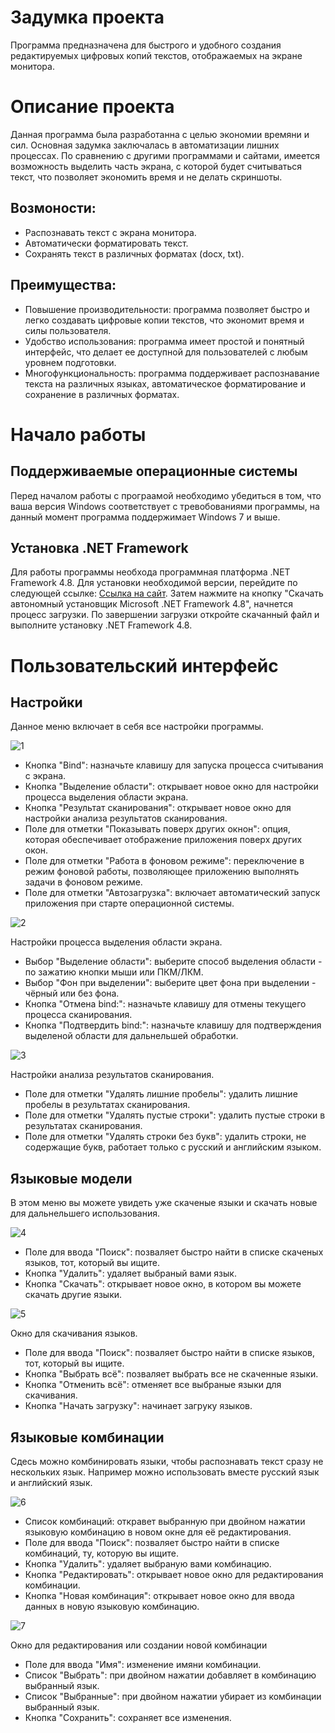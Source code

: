 # Задумка проекта
Программа предназначена для быстрого и удобного создания редактируемых цифровых копий текстов, отображаемых на экране монитора.

# Описание проекта
Данная программа была разработанна с целью экономии времяни и сил. Основная задумка заключалась в автоматизации лишних процессах. По сравнению с другими программами и сайтами, имеется возможность выделить часть экрана, с которой будет считываться текст, что позволяет экономить время и не делать скриншоты.

## Возмоности:
- Распознавать текст с экрана монитора.
- Автоматически форматировать текст.
- Сохранять текст в различных форматах (docx, txt).

## Преимущества:
- Повышение производительности: программа позволяет быстро и легко создавать цифровые копии текстов, что экономит время и силы пользователя.
- Удобство использования: программа имеет простой и понятный интерфейс, что делает ее доступной для пользователей с любым уровнем подготовки.
- Многофункциональность: программа поддерживает распознавание текста на различных языках, автоматическое форматирование и сохранение в различных форматах.

# Начало работы
## Поддерживаемые операционные системы
Перед началом работы с програамой необходимо убедиться в том, что ваша версия Windows соответствует с тревобованиями программы, на данный момент программа поддержимает Windows 7 и выше.

## Установка .NET Framework
Для работы программы необхода программная платформа .NET Framework 4.8. Для установки необходимой версии, перейдите по следующей ссылке: [Ссылка на сайт](https://support.microsoft.com/ru-ru/topic/microsoft-net-framework-4-8-автономный-установщик-для-windows-9d23f658-3b97-68ab-d013-aa3c3e7495e0). Затем нажмите на кнопку "Скачать автономный установщик Microsoft .NET Framework 4.8", начнется процесс загрузки. По завершении загрузки откройте скачанный файл и выполните установку .NET Framework 4.8.

# Пользовательский интерфейс
## Настройки
Данное меню включает в себя все настройки программы.

![1](https://github.com/Nerx2008/SceenshotTextRecognizer/assets/102707294/66b812cd-8492-43fd-af9d-dd23f5432baa)
- Кнопка "Bind": назначьте клавишу для запуска процесса считывания с экрана.
- Кнопка "Выделение области": открывает новое окно для настройки процесса выделения области экрана.
- Кнопка "Результат сканирования": открывает новое окно для настройки анализа результатов сканирования.
- Поле для отметки "Показывать поверх других окнон": опция, которая обеспечивает отображение приложения поверх других окон.
- Поле для отметки "Работа в фоновом режиме": переключение в режим фоновой работы, позволяющее приложению выполнять задачи в фоновом режиме.
- Поле для отметки "Автозагрузка": включает автоматический запуск приложения при старте операционной системы.
  
![2](https://github.com/Nerx2008/SceenshotTextRecognizer/assets/102707294/1d041415-5cdc-4f6a-b886-ad5931a242b9)

Настройки процесса выделения области экрана.
- Выбор "Выделение области": выберите способ выделения области - по зажатию кнопки мыши или ПКМ/ЛКМ.
- Выбор "Фон при выделении": выберите цвет фона при выделении - чёрный или без фона.
- Кнопка "Отмена bind:": назначьте клавишу для отмены текущего процесса сканирования.
- Кнопка "Подтвердить bind:": назначьте клавишу для подтверждения выделеной области для дальнельшей обработки.

![3](https://github.com/Nerx2008/SceenshotTextRecognizer/assets/102707294/6346d879-4de7-4e43-b6ca-0ea82c3ac067)

Настройки анализа результатов сканирования.
- Поле для отметки "Удалять лишние пробелы": удалить лишние пробелы в результатах сканирования.
- Поле для отметки "Удалять пустые строки": удалить пустые строки в результатах сканирования.
- Поле для отметки "Удалять строки без букв": удалить строки, не содержащие букв, работает только с русский и английским языком.

## Языковые модели
В этом меню вы можете увидеть уже скаченые языки и скачать новые для дальнельшего использования.

![4](https://github.com/Nerx2008/SceenshotTextRecognizer/assets/102707294/4847136f-1466-49d4-bb15-eb7b36ff0c5e)
- Поле для ввода "Поиск": позваляет быстро найти в списке скаченых языков, тот, который вы ищите.
- Кнопка "Удалить": удаляет выбраный вами язык.
- Кнопка "Скачать": открывает новое окно, в котором вы можете скачать другие языки.

![5](https://github.com/Nerx2008/SceenshotTextRecognizer/assets/102707294/01670ed2-a40b-4f93-8b84-5ff0ea63d6fe)

Окно для скачивания языков.
- Поле для ввода "Поиск": позваляет быстро найти в списке языков, тот, который вы ищите.
- Кнопка "Выбрать всё": позваляет выбрать все не скаченные языки.
- Кнопка "Отменить всё": отменяет все выбраные языки для скачивания.
- Кнопка "Начать загрузку": начинает загруку языков.
    
## Языковые комбинации
Сдесь можно комбинировать языки, чтобы распознавать текст сразу не нескольких язык. Например можно использовать вместе русский язык и английский язык.

![6](https://github.com/Nerx2008/SceenshotTextRecognizer/assets/102707294/cc6eafa4-be59-4ec4-8f9c-f1d584b668ff)
- Список комбинаций: откравет выбранную при двойном нажатии языковую комбинацию в новом окне для её редактирования.
- Поле для ввода "Поиск": позваляет быстро найти в списке комбинаций, ту, которую вы ищите.
- Кнопка "Удалить": удаляет выбраную вами комбинацию.
- Кнопка "Редактировать": открывает новое окно для редактирования комбинации.
- Кнопка "Новая комбинация": открывает новое окно для ввода данных в новую языковую комбинацию.

![7](https://github.com/Nerx2008/SceenshotTextRecognizer/assets/102707294/efe25d2f-de7d-4510-94ae-9914db2cb61a)

Окно для редактирования или создании новой комбинации
- Поле для ввода "Имя": изменение имяни комбинации.
- Список "Выбрать": при двойном нажатии добавляет в комбинацию выбранный язык.
- Список "Выбранные": при двойном нажатии убирает из комбинации выбранный язык.
- Кнопка "Сохранить": сохраняет все изменения.
